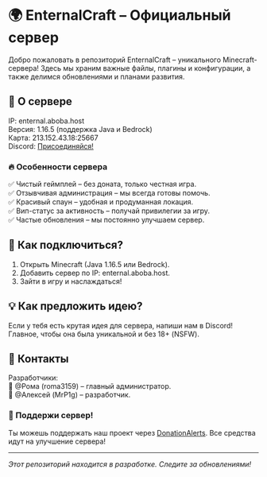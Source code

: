 # 🌍 EnternalCraft – Официальный сервер  

Добро пожаловать в репозиторий EnternalCraft – уникального Minecraft-сервера! Здесь мы храним важные файлы, плагины и конфигурации, а также делимся обновлениями и планами развития.  

## 🚀 О сервере  
IP: enternal.aboba.host  
Версия: 1.16.5 (поддержка Java и Bedrock)  
Карта: 213.152.43.18:25667  
Discord: [Присоединяйся!](https://discord.gg/vzs9jMtwz3)  

### 🔥 Особенности сервера  
✅ Чистый геймплей – без доната, только честная игра.  
✅ Отзывчивая администрация – мы всегда готовы помочь.  
✅ Красивый спаун – удобная и продуманная локация.  
✅ Вип-статус за активность – получай привилегии за игру.  
✅ Частые обновления – мы постоянно улучшаем сервер.  

## 📜 Как подключиться?  
1. Открыть Minecraft (Java 1.16.5 или Bedrock).  
2. Добавить сервер по IP: enternal.aboba.host.  
3. Зайти в игру и наслаждаться!  

## 💡 Как предложить идею?  
Если у тебя есть крутая идея для сервера, напиши нам в Discord! Главное, чтобы она была уникальной и без 18+ (NSFW).  

## 📌 Контакты  
Разработчики:  
👑 @Рома (roma3159) – главный администратор.  
🔧 @Алексей (MrP1g) – разработчик.  

### 📢 Поддержи сервер!  
Ты можешь поддержать наш проект через [DonationAlerts](https://www.donationalerts.com/r/enternalcraft). Все средства идут на улучшение сервера!  

---  
*Этот репозиторий находится в разработке. Следите за обновлениями!*
